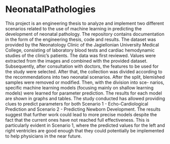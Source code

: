 # NeonatalPathologies


This project is an engineering thesis to analyze and implement two different scenarios related to the use of machine learning in predicting the development of neonatal pathology. The repository contains documentation in the form of the engineering thesis, code and results. The dataset was provided by the Neonatology Clinic of the Jagiellonian University Medical College, consisting of laboratory blood tests and cardiac hemodynamic studies of the clinic’s patients. The data was first reviewed. Values were extracted from the images and combined with the provided dataset. Subsequently, after consultation with doctors, the features to be used for the study were selected. After that, the collection was divided according to the recommendations into two neonatal scenarios. After the split, blemished samples were removed or modified. Then, with the division into sce- narios, specific machine learning models (focusing mainly on shallow learning models) were learned for parameter prediction. The results for each model are shown in graphs and tables. The study conducted has allowed providing clues to predict parameters for both Scenario 1 - Echo-Cardiological Prediction and Scenario 2 - Predicting Newborn Development. The results suggest that further work could lead to more precise models despite the fact that the current ones have not reached full effectiveness. This is particularly evident in Scenario 1, where the predicted values for the left and right ventricles are good enough that they could potentially be implemented to help physicians in the near future.
